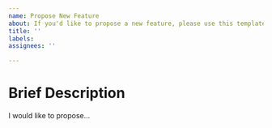 ```yaml
---
name: Propose New Feature
about: If you'd like to propose a new feature, please use this template.
title: ''
labels:
assignees: ''

---
```


# Brief Description

<!-- Please provide a brief description of what you'd like to propose. -->

I would like to propose...
